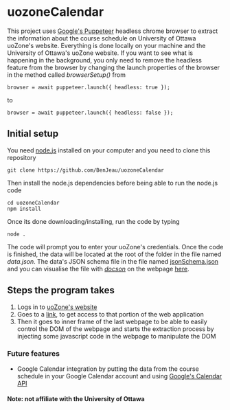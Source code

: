 # uozoneCalendar
This project uses [Google's Puppeteer](https://github.com/GoogleChrome/puppeteer) headless chrome browser to extract the information about the course schedule on University of Ottawa uoZone's website. Everything is done locally on your machine and the University of Ottawa's uoZone website. If you want to see what is happening in the background, you only need to remove the headless feature from the browser by changing the launch properties of the browser in the method called _browserSetup()_ from

```
browser = await puppeteer.launch({ headless: true });
```
to

```
browser = await puppeteer.launch({ headless: false });
```

## Initial setup
You need [node.js](https://nodejs.org/en/download/) installed on your computer and you need to clone this repository 
```
git clone https://github.com/BenJeau/uozoneCalendar
```
Then install the node.js dependencies before being able to run the node.js code
```
cd uozoneCalendar
npm install
```
Once its done downloading/installing, run the code by typing
```
node .
```
The code will prompt you to enter your uoZone's credentials. Once the code is finished, the data will be located at the root of the folder in the file named _data.json_. The data's JSON schema file in the file named [jsonSchema.json](https://github.com/BenJeau/uozoneCalendar/blob/master/jsonSchema.json) and you can visualise the file with [_docson_](https://www.npmjs.com/package/docson) on the webpage [here](http://lbovet.github.io/docson/index.html#https://raw.githubusercontent.com/BenJeau/uozoneCalendar/master/jsonSchema.json).

## Steps the program takes
1. Logs in to [uoZone's website](https://uozone2.uottawa.ca/)
2. Goes to a [link](https://www.uocampus.uottawa.ca/psc/csprpr9www/EMPLOYEE/HRMS/c/SA_LEARNER_SERVICES.SSR_SSENRL_LIST.GBL?languageCd=ENG), to get access to that portion of the web application
3. Then it goes to inner frame of the last webpage to be able to easily control the DOM of the webpage and starts the extraction process by injecting some javascript code in the webpage to manipulate the DOM

### Future features
* Google Calendar integration by putting the data from the course schedule in your Google Calendar account and using [Google's Calendar API](https://developers.google.com/calendar/) 

#### Note: not affiliate with the University of Ottawa
